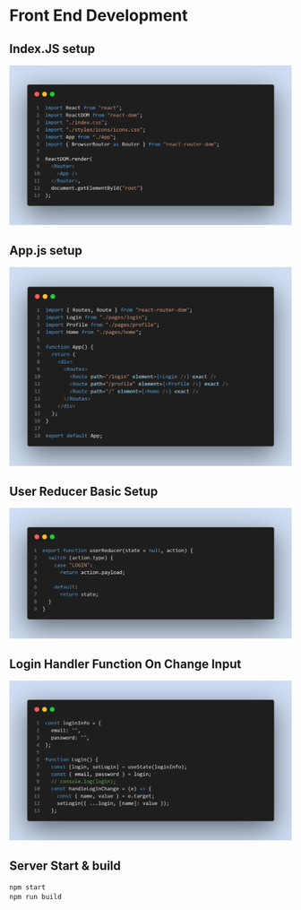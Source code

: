 # Front End Development

## Index.JS setup

![IndexJS](./IndexJS-Setup.png)

## App.js setup

![AppJS](./AppJS-Setup.png)

## User Reducer Basic Setup

![User Reducer](./user-Reducer-basic.png)

## Login Handler Function On Change Input

![Input Change Method](./handleLoginFunction.png)

## Server Start & build

```bash
npm start
npm run build
```

